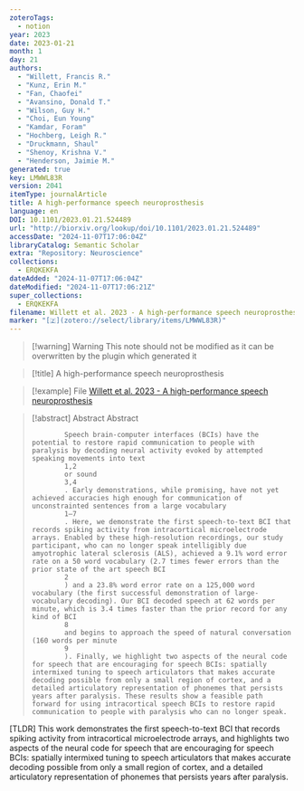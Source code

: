 ```yaml
---
zoteroTags:
  - notion
year: 2023
date: 2023-01-21
month: 1
day: 21
authors:
  - "Willett, Francis R."
  - "Kunz, Erin M."
  - "Fan, Chaofei"
  - "Avansino, Donald T."
  - "Wilson, Guy H."
  - "Choi, Eun Young"
  - "Kamdar, Foram"
  - "Hochberg, Leigh R."
  - "Druckmann, Shaul"
  - "Shenoy, Krishna V."
  - "Henderson, Jaimie M."
generated: true
key: LMWWL83R
version: 2041
itemType: journalArticle
title: A high-performance speech neuroprosthesis
language: en
DOI: 10.1101/2023.01.21.524489
url: "http://biorxiv.org/lookup/doi/10.1101/2023.01.21.524489"
accessDate: "2024-11-07T17:06:04Z"
libraryCatalog: Semantic Scholar
extra: "Repository: Neuroscience"
collections:
  - ERQKEKFA
dateAdded: "2024-11-07T17:06:04Z"
dateModified: "2024-11-07T17:06:21Z"
super_collections:
  - ERQKEKFA
filename: Willett et al. 2023 - A high-performance speech neuroprosthesis
marker: "[🇿](zotero://select/library/items/LMWWL83R)"
---
```


>[!warning] Warning
> This note should not be modified as it can be overwritten by the plugin which generated it

> [!title] A high-performance speech neuroprosthesis

> [!example] File
> [Willett et al. 2023 - A high-performance speech neuroprosthesis](Willett%20et%20al.%202023%20-%20A%20high-performance%20speech%20neuroprosthesis.pdf)

> [!abstract] Abstract
> Abstract
>           
>             Speech brain-computer interfaces (BCIs) have the potential to restore rapid communication to people with paralysis by decoding neural activity evoked by attempted speaking movements into text
>             1,2
>             or sound
>             3,4
>             . Early demonstrations, while promising, have not yet achieved accuracies high enough for communication of unconstrainted sentences from a large vocabulary
>             1–7
>             . Here, we demonstrate the first speech-to-text BCI that records spiking activity from intracortical microelectrode arrays. Enabled by these high-resolution recordings, our study participant, who can no longer speak intelligibly due amyotrophic lateral sclerosis (ALS), achieved a 9.1% word error rate on a 50 word vocabulary (2.7 times fewer errors than the prior state of the art speech BCI
>             2
>             ) and a 23.8% word error rate on a 125,000 word vocabulary (the first successful demonstration of large-vocabulary decoding). Our BCI decoded speech at 62 words per minute, which is 3.4 times faster than the prior record for any kind of BCI
>             8
>             and begins to approach the speed of natural conversation (160 words per minute
>             9
>             ). Finally, we highlight two aspects of the neural code for speech that are encouraging for speech BCIs: spatially intermixed tuning to speech articulators that makes accurate decoding possible from only a small region of cortex, and a detailed articulatory representation of phonemes that persists years after paralysis. These results show a feasible path forward for using intracortical speech BCIs to restore rapid communication to people with paralysis who can no longer speak.

[TLDR] This work demonstrates the first speech-to-text BCI that records spiking activity from intracortical microelectrode arrays, and highlights two aspects of the neural code for speech that are encouraging for speech BCIs: spatially intermixed tuning to speech articulators that makes accurate decoding possible from only a small region of cortex, and a detailed articulatory representation of phonemes that persists years after paralysis.

